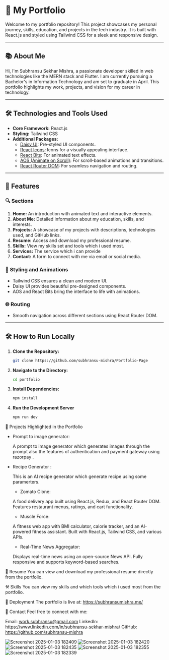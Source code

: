 # 🚀 My Portfolio

Welcome to my portfolio repository! This project showcases my personal journey, skills, education, and projects in the tech industry. It is built with React.js and styled using Tailwind CSS for a sleek and responsive design. 

---

## 📚 About Me

Hi, I'm Subhransu Sekhar Mishra, a passionate developer skilled in web technologies like the MERN stack and Flutter. I am currently pursuing a Bachelor's in Information Technology and am set to graduate in April. This portfolio highlights my work, projects, and vision for my career in technology.

---

## 🛠️ Technologies and Tools Used

- **Core Framework:** React.js
- **Styling:** Tailwind CSS
- **Additional Packages:**
  - [Daisy UI](https://daisyui.com): Pre-styled UI components.
  - [React Icons](https://react-icons.github.io/react-icons/): Icons for a visually appealing interface.
  - [React Bits](https://react-bits.github.io/): For animated text effects.
  - [AOS (Animate on Scroll)](https://michalsnik.github.io/aos/): For scroll-based animations and transitions.
  - [React Router DOM](https://reactrouter.com): For seamless navigation and routing.

---

## 📝 Features

### 🔍 **Sections**
1. **Home:** An introduction with animated text and interactive elements.
2. **About Me:** Detailed information about my education, skills, and interests.
3. **Projects:** A showcase of my projects with descriptions, technologies used, and GitHub links.
4. **Resume:** Access and download my professional resume.
5. **Skills:** View my skills set and tools which i used most.
6. **Services:** The service which i can provide 
7. **Contact:** A form to connect with me via email or social media.


### 🎨 **Styling and Animations**
- Tailwind CSS ensures a clean and modern UI.
- Daisy UI provides beautiful pre-designed components.
- AOS and React Bits bring the interface to life with animations.

### 🌐 **Routing**
- Smooth navigation across different sections using React Router DOM.

---

## 🛠️ How to Run Locally

1. **Clone the Repository:**
   ```bash
   git clone https://github.com/subhransu-mishra/Portfolio-Page
   
2. **Navigate to the Directory:**
    ```bash
    cd portfolio
   
4. **Install Dependencies:**
     ```bash
   npm install
   
6. **Run the Development Server**
   ```bash
   npm run dev

🌟 Projects Highlighted in the Portfolio
- Prompt to image generator:
    
  A prompt to image generator which generates images through the prompt also the features of authentication and payment gateway using razorpay .

- Recipe Generator :
    
  This is an AI recipe generator which generate recipe using some paramerters.

  - Zomato Clone:
    
  A food delivery app built using React.js, Redux, and React Router DOM.
  Features restaurant menus, ratings, and cart functionality.
    
  - Muscle Force:
    
  A fitness web app with BMI calculator, calorie tracker, and an AI-powered fitness assistant.
  Built with React.js, Tailwind CSS, and various APIs.
    
  - Real-Time News Aggregator:
    
  Displays real-time news using an open-source News API.
  Fully responsive and supports keyword-based searches.

📄 Resume
You can view and download my professional resume directly from the portfolio.

⚒️ Skills
You can view my skills and which tools which i used most from the portfolio.


🚀 Deployment
The portfolio is live at: https://subhransumishra.me/

📧 Contact
Feel free to connect with me:

Email: work.subhransu@gmail.com
LinkedIn: https://www.linkedin.com/in/subhransu-sekhar-mishra/
GitHub: https://github.com/subhransu-mishra

![Screenshot 2025-01-03 182409](https://github.com/user-attachments/assets/49411f1d-56e1-444a-985f-f70fbeac8f66)
![Screenshot 2025-01-03 182420](https://github.com/user-attachments/assets/87e24813-d836-4ddc-956e-34d7644d5c0b)
![Screenshot 2025-01-03 182435](https://github.com/user-attachments/assets/c5b90d4d-d3a6-4eab-9ec5-198769c4fd4c)
![Screenshot 2025-01-03 182355](https://github.com/user-attachments/assets/d3f93f1e-d646-41fb-acb1-12fe8118c291)
![Screenshot 2025-01-03 182339](https://github.com/user-attachments/assets/663b72e9-503c-4b55-9035-cc6269b990e8)

